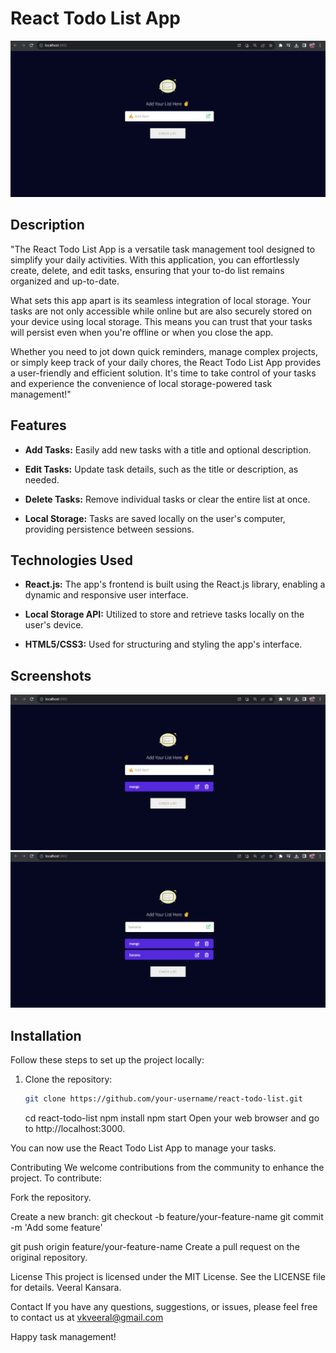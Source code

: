 # React Todo List App

![App Screenshot](screenshot.png)

## Description

"The React Todo List App is a versatile task management tool designed to simplify your daily activities. With this application, you can effortlessly create, delete, and edit tasks, ensuring that your to-do list remains organized and up-to-date.

What sets this app apart is its seamless integration of local storage. Your tasks are not only accessible while online but are also securely stored on your device using local storage. This means you can trust that your tasks will persist even when you're offline or when you close the app.

Whether you need to jot down quick reminders, manage complex projects, or simply keep track of your daily chores, the React Todo List App provides a user-friendly and efficient solution. It's time to take control of your tasks and experience the convenience of local storage-powered task management!"

## Features

- **Add Tasks:** Easily add new tasks with a title and optional description.

- **Edit Tasks:** Update task details, such as the title or description, as needed.

- **Delete Tasks:** Remove individual tasks or clear the entire list at once.

- **Local Storage:** Tasks are saved locally on the user's computer, providing persistence between sessions.

## Technologies Used

- **React.js:** The app's frontend is built using the React.js library, enabling a dynamic and responsive user interface.

- **Local Storage API:** Utilized to store and retrieve tasks locally on the user's device.

- **HTML5/CSS3:** Used for structuring and styling the app's interface.

## Screenshots

![App Screenshot 1](screenshot1.png)
![App Screenshot 2](screenshot2.png)

## Installation

Follow these steps to set up the project locally:

1. Clone the repository:

   ```bash
   git clone https://github.com/your-username/react-todo-list.git
   ```

   cd react-todo-list
   npm install
   npm start
   Open your web browser and go to http://localhost:3000.

You can now use the React Todo List App to manage your tasks.

Contributing
We welcome contributions from the community to enhance the project. To contribute:

Fork the repository.

Create a new branch:
git checkout -b feature/your-feature-name
git commit -m 'Add some feature'

git push origin feature/your-feature-name
Create a pull request on the original repository.

License
This project is licensed under the MIT License. See the LICENSE file for details. Veeral Kansara.

Contact
If you have any questions, suggestions, or issues, please feel free to contact us at vkveeral@gmail.com

Happy task management!
